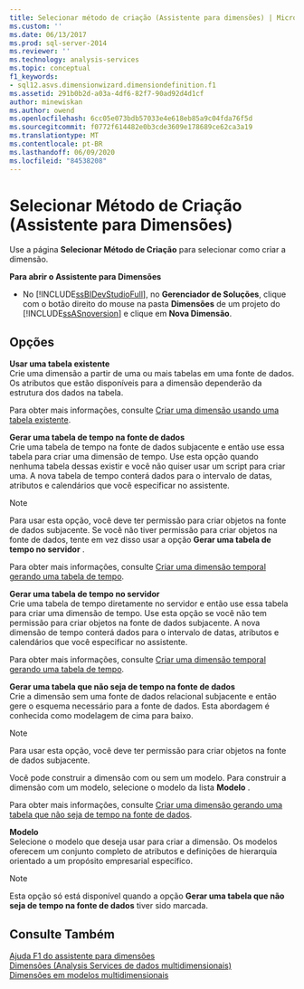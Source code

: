 ```yaml
---
title: Selecionar método de criação (Assistente para dimensões) | Microsoft Docs
ms.custom: ''
ms.date: 06/13/2017
ms.prod: sql-server-2014
ms.reviewer: ''
ms.technology: analysis-services
ms.topic: conceptual
f1_keywords:
- sql12.asvs.dimensionwizard.dimensiondefinition.f1
ms.assetid: 291b0b2d-a03a-4df6-82f7-90ad92d4d1cf
author: minewiskan
ms.author: owend
ms.openlocfilehash: 6cc05e073bdb57033e4e618eb85a9c04fda76f5d
ms.sourcegitcommit: f0772f614482e0b3cde3609e178689ce62ca3a19
ms.translationtype: MT
ms.contentlocale: pt-BR
ms.lasthandoff: 06/09/2020
ms.locfileid: "84538208"
---
```

# <a name="select-creation-method-dimension-wizard"></a>Selecionar Método de Criação (Assistente para Dimensões)
  Use a página **Selecionar Método de Criação** para selecionar como criar a dimensão.  
  
 **Para abrir o Assistente para Dimensões**  
  
-   No [!INCLUDE[ssBIDevStudioFull](../includes/ssbidevstudiofull-md.md)], no **Gerenciador de Soluções**, clique com o botão direito do mouse na pasta **Dimensões** de um projeto do [!INCLUDE[ssASnoversion](../includes/ssasnoversion-md.md)] e clique em **Nova Dimensão**.  
  
## <a name="options"></a>Opções  
 **Usar uma tabela existente**  
 Crie uma dimensão a partir de uma ou mais tabelas em uma fonte de dados. Os atributos que estão disponíveis para a dimensão dependerão da estrutura dos dados na tabela.  
  
 Para obter mais informações, consulte [Criar uma dimensão usando uma tabela existente](multidimensional-models/create-a-dimension-by-using-an-existing-table.md).  
  
 **Gerar uma tabela de tempo na fonte de dados**  
 Crie uma tabela de tempo na fonte de dados subjacente e então use essa tabela para criar uma dimensão de tempo. Use esta opção quando nenhuma tabela dessas existir e você não quiser usar um script para criar uma. A nova tabela de tempo conterá dados para o intervalo de datas, atributos e calendários que você especificar no assistente.  
  
> [!NOTE]  
>  Para usar esta opção, você deve ter permissão para criar objetos na fonte de dados subjacente. Se você não tiver permissão para criar objetos na fonte de dados, tente em vez disso usar a opção **Gerar uma tabela de tempo no servidor** .  
  
 Para obter mais informações, consulte [Criar uma dimensão temporal gerando uma tabela de tempo](multidimensional-models/create-a-time-dimension-by-generating-a-time-table.md).  
  
 **Gerar uma tabela de tempo no servidor**  
 Crie uma tabela de tempo diretamente no servidor e então use essa tabela para criar uma dimensão de tempo. Use esta opção se você não tem permissão para criar objetos na fonte de dados subjacente. A nova dimensão de tempo conterá dados para o intervalo de datas, atributos e calendários que você especificar no assistente.  
  
 Para obter mais informações, consulte [Criar uma dimensão temporal gerando uma tabela de tempo](multidimensional-models/create-a-time-dimension-by-generating-a-time-table.md).  
  
 **Gerar uma tabela que não seja de tempo na fonte de dados**  
 Crie a dimensão sem uma fonte de dados relacional subjacente e então gere o esquema necessário para a fonte de dados. Esta abordagem é conhecida como modelagem de cima para baixo.  
  
> [!NOTE]  
>  Para usar esta opção, você deve ter permissão para criar objetos na fonte de dados subjacente.  
  
 Você pode construir a dimensão com ou sem um modelo. Para construir a dimensão com um modelo, selecione o modelo da lista **Modelo** .  
  
 Para obter mais informações, consulte [Criar uma dimensão gerando uma tabela que não seja de tempo na fonte de dados](multidimensional-models/create-a-dimension-by-generating-a-non-time-table-in-the-data-source.md).  
  
 **Modelo**  
 Selecione o modelo que deseja usar para criar a dimensão. Os modelos oferecem um conjunto completo de atributos e definições de hierarquia orientado a um propósito empresarial específico.  
  
> [!NOTE]  
>  Esta opção só está disponível quando a opção **Gerar uma tabela que não seja de tempo na fonte de dados** tiver sido marcada.  
  
## <a name="see-also"></a>Consulte Também  
 [Ajuda F1 do assistente para dimensões](dimension-wizard-f1-help.md)   
 [Dimensões &#40;Analysis Services de dados multidimensionais&#41;](multidimensional-models-olap-logical-dimension-objects/dimensions-analysis-services-multidimensional-data.md)   
 [Dimensões em modelos multidimensionais](multidimensional-models/dimensions-in-multidimensional-models.md)  
  
  
